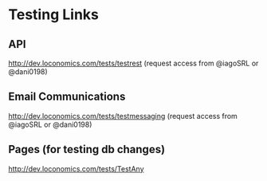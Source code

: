 # Testing Links

## API
http://dev.loconomics.com/tests/testrest (request access from @iagoSRL or @dani0198)

## Email Communications
http://dev.loconomics.com/tests/testmessaging (request access from @iagoSRL or @dani0198)

## Pages (for testing db changes)
http://dev.loconomics.com/tests/TestAny 